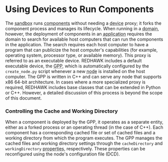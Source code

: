 # Using Devices to Run Components

The <abbr title="See Glossary.">sandbox</abbr> runs <abbr title="See Glossary.">components</abbr> without needing a <abbr title="See Glossary.">device</abbr> proxy; it forks the component process and manages its lifecycle. When running in a <abbr title="See Glossary.">domain</abbr>, however, the deployment of components in an <abbr title="See Glossary.">application</abbr> requires the domain to search for available host computers that can run the components in the application. The search requires each host computer to have a program that can publicize the host computer's capabilities (for example, operating system, processor type, or available memory). This proxy is referred to as an executable device. REDHAWK includes a default executable device, the <abbr title="See Glossary.">GPP</abbr>, which is automatically configured by the `create_node.py` script whenever a new <abbr title="See Glossary.">node</abbr> is installed on the host computer. The GPP is written in C++ and can serve any node that supports x86 64-bit architecture. In cases where a more specialized proxy is required, REDHAWK includes base classes that can be extended in Python or C++. However, a detailed discussion of this process is beyond the scope of this document.

### Controlling the Cache and Working Directory

When a component is deployed by the GPP, it operates as a separate entity, either as a forked process or an operating thread (in the case of C++). Each component has a corresponding cached file or set of cached files and a working directory from which the program executes. The GPP manages the cached files and working directory settings through the `cacheDirectory` and `workingDirectory` <abbr title="See Glossary.">properties</abbr>, respectively. These properties can be reconfigured using the node's configuration file (DCD).
